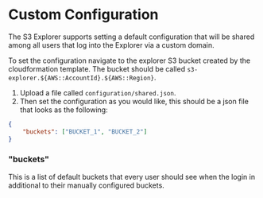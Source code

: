 # Custom Configuration
The S3 Explorer supports setting a default configuration that will be shared among all users that log into the Explorer via a custom domain.

To set the configuration navigate to the explorer S3 bucket created by the cloudformation template. The bucket should be called `s3-explorer.${AWS::AccountId}.${AWS::Region}`.

1. Upload a file called `configuration/shared.json`.
2. Then set the configuration as you would like, this should be a json file that looks as the following:

```json
{
    "buckets": ["BUCKET_1", "BUCKET_2"]
}
```

### "buckets"
This is a list of default buckets that every user should see when the login in additional to their manually configured buckets.